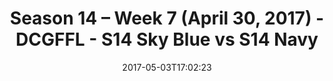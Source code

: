 ---
title: Season 14 – Week 7 (April 30, 2017) - DCGFFL - S14 Sky Blue vs S14 Navy
teams-score:
- team: _teams/s14-sky.md
  score: 39
- team: _teams/s14-navy.md
  score: 12
mvp: Miles & Andy H.
game-ball: Linda & Natalie
season: 14
week: 7
date: '2017-05-03T17:02:23'
pageid: season-14-week-7-april-30-2017-5105-vs-5099
---